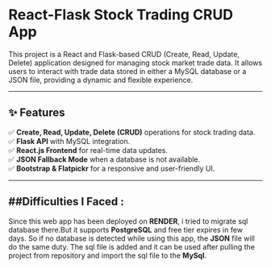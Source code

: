 #  React-Flask Stock Trading CRUD App

This project is a React and Flask-based CRUD (Create, Read, Update, Delete) application designed for managing stock market trade data.
It allows users to interact with trade data stored in either a MySQL database or a JSON file, providing a dynamic and flexible experience.


---

## ✨ **Features**
✅ **Create, Read, Update, Delete (CRUD)** operations for stock trading data.  
✅ **Flask API** with MySQL integration.  
✅ **React.js Frontend** for real-time data updates.  
✅ **JSON Fallback Mode** when a database is not available.  
✅ **Bootstrap & Flatpickr** for a responsive and user-friendly UI.  

---

##**Difficulties I Faced :**
---

Since this web app has been deployed on **RENDER**, i tried to migrate sql database there.But it supports **PostgreSQL** and free tier expires in few days.
So if no database is detected while using this app, the **JSON** file will do the same duty.
The sql file is added and it can be used after pulling the project from repository and import the sql file to the **MySql**.

